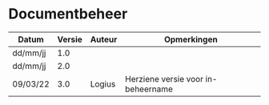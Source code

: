 # Documentbeheer

| Datum    | Versie | Auteur | Opmerkingen   |
|----------|--------|--------|---------------|
| dd/mm/jj | 1.0    |        |               |
| dd/mm/jj | 2.0    |        |               |
| 09/03/22 | 3.0    | Logius | Herziene versie voor in-beheername |
